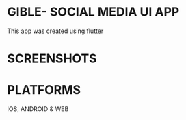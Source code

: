 # GIBLE- SOCIAL MEDIA UI APP
This app was created using flutter

# SCREENSHOTS



# PLATFORMS
IOS, ANDROID & WEB
